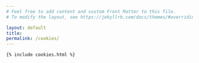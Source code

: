 ```yaml
---
# Feel free to add content and custom Front Matter to this file.
# To modify the layout, see https://jekyllrb.com/docs/themes/#overriding-theme-defaults

layout: default
title:
permalink: /cookies/
---
```

<div class="uk-cover-container uk-section-small">
  <div class="uk-container uk-container-xsmall">

    {% include cookies.html %}

 </div>
</div>
